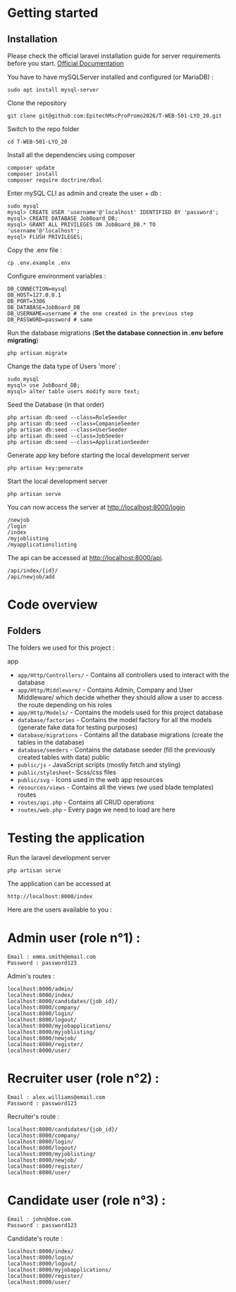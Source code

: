 # Getting started

## Installation

Please check the official laravel installation guide for server requirements before you start. [Official Documentation](https://laravel.com/docs/10.x/installation)

You have to have mySQLServer installed and configured (or MariaDB) : 

    sudo apt install mysql-server

Clone the repository

    git clone git@github.com:EpitechMscProPromo2026/T-WEB-501-LYO_20.git

Switch to the repo folder

    cd T-WEB-501-LYO_20

Install all the dependencies using composer

    composer update
    composer install
    composer require doctrine/dbal

Enter mySQL CLI as admin and create the user + db : 

    sudo mysql
    mysql> CREATE USER 'username'@'localhost' IDENTIFIED BY 'password';
    mysql> CREATE DATABASE JobBoard_DB;
    mysql> GRANT ALL PRIVILEGES ON JobBoard_DB.* TO 'username'@'localhost';
    mysql> FLUSH PRIVILEGES;

Copy the .env file : 

    cp .env.example .env

Configure environment variables : 

    DB_CONNECTION=mysql
    DB_HOST=127.0.0.1
    DB_PORT=3306
    DB_DATABASE=JobBoard_DB
    DB_USERNAME=username # the one created in the previous step
    DB_PASSWORD=password # same

Run the database migrations (**Set the database connection in .env before migrating**)

    php artisan migrate

Change the data type of Users 'more' :

    sudo mysql
    mysql> use JobBoard_DB;
    mysql> alter table users modify more text;

Seed the Database (in that order)

    php artisan db:seed --class=RoleSeeder
    php artisan db:seed --class=CompanieSeeder
    php artisan db:seed --class=UserSeeder
    php artisan db:seed --class=JobSeeder
    php artisan db:seed --class=ApplicationSeeder

Generate app key before starting the local development server

    php artisan key:generate

Start the local development server

    php artisan serve

You can now access the server at [http://localhost:8000/login](http://localhost:8000/login)

    /newjob
    /login
    /index
    /myjoblisting
    /myapplicationslisting
    
The api can be accessed at [http://localhost:8000/api](http://localhost:8000/api).

    /api/index/{id}/
    /api/newjob/add

# Code overview

## Folders

The folders we used for this project : 

app
- `app/Http/Controllers/` - Contains all controllers used to interact with the database
- `app/Http/Middleware/` - Contains Admin, Company and User Middleware/ which decide whether they should allow a user to access the route depending on his roles
- `app/Http/Models/` - Contains the models used for this project
database
- `database/factories` - Contains the model factory for all the models (generate fake data for testing purposes)
- `database/migrations` - Contains all the database migrations (create the tables in the database)
- `database/seeders` - Contains the database seeder (fill the previously created tables with data)
public
- `public/js` - JavaScript scripts (mostly fetch and styling)
- `public/stylesheet`- Scss/css files
- `public/svg` - Icons used in the web app
resources
- `resources/views` - Contains all the views (we used blade templates)
routes
- `routes/api.php` - Contains all CRUD operations
- `routes/web.php` - Every page we need to load are here

# Testing the application

Run the laravel development server

    php artisan serve

The application can be accessed at

    http://localhost:8000/index

Here are the users available to you : 

# Admin user (role n°1) :

    Email : emma.smith@email.com
    Password : password123

Admin's routes : 

    localhost:8000/admin/
    localhost:8000/index/
    localhost:8000/candidates/{job_id}/
    localhost:8000/company/
    localhost:8000/login/
    localhost:8000/logout/
    localhost:8000/myjobapplications/
    localhost:8000/myjoblisting/
    localhost:8000/newjob/
    localhost:8000/register/
    localhost:8000/user/

# Recruiter user (role n°2) :

    Email : alex.williams@email.com
    Password : password123

Recruiter's route : 

    localhost:8000/candidates/{job_id}/
    localhost:8000/company/
    localhost:8000/login/
    localhost:8000/logout/
    localhost:8000/myjoblisting/
    localhost:8000/newjob/
    localhost:8000/register/
    localhost:8000/user/

# Candidate user (role n°3) : 

    Email : john@doe.com
    Password : password123

Candidate's route : 

    localhost:8000/index/
    localhost:8000/login/
    localhost:8000/logout/
    localhost:8000/myjobapplications/
    localhost:8000/register/
    localhost:8000/user/
